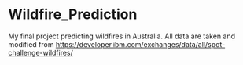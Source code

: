 # Wildfire_Prediction
My final project predicting wildfires in Australia. All data are taken and modified from https://developer.ibm.com/exchanges/data/all/spot-challenge-wildfires/
